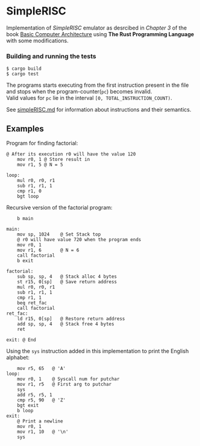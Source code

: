 SimpleRISC
=====
Implementation of *SimpleRISC* emulator as desrcibed in
*Chapter 3* of the book [Basic Computer Architecture](https://www.cse.iitd.ac.in/~srsarangi/archbooksoft.html)
using **The Rust Programming Language** with some modifications.  

### Building and running the tests

    $ cargo build
    $ cargo test

The programs starts executing from the first instruction present in the file and stops when the program-counter(`pc`) becomes invalid.  
Valid values for `pc` lie in the interval `[0, TOTAL_INSTRUCTION_COUNT)`.

See [simpleRISC.md](simpleRISC.md) for information about instructions and their semantics.

Examples
---

Program for finding factorial:
```
@ After its execution r0 will have the value 120
    mov r0, 1 @ Store result in
    mov r1, 5 @ N = 5

loop:
    mul r0, r0, r1
    sub r1, r1, 1
    cmp r1, 0
    bgt loop
```

Recursive version of the factorial program:
```
    b main

main:
    mov sp, 1024    @ Set Stack top
    @ r0 will have value 720 when the program ends
    mov r0, 1       
    mov r1, 6       @ N = 6
    call factorial
    b exit

factorial:
    sub sp, sp, 4   @ Stack alloc 4 bytes
    st r15, 0[sp]   @ Save return address
    mul r0, r0, r1
    sub r1, r1, 1
    cmp r1, 1
    beq ret_fac
    call factorial
ret_fac:
    ld r15, 0[sp]   @ Restore return address
    add sp, sp, 4   @ Stack free 4 bytes
    ret

exit: @ End
```

Using the `sys` instruction added in this implementation
to print the English alphabet:
```
    mov r5, 65   @ 'A'
loop:
    mov r0, 1    @ Syscall num for putchar
    mov r1, r5   @ First arg to putchar
    sys
    add r5, r5, 1
    cmp r5, 90   @ 'Z'
    bgt exit
    b loop
exit:
    @ Print a newline
    mov r0, 1
    mov r1, 10   @ '\n'
    sys
```
